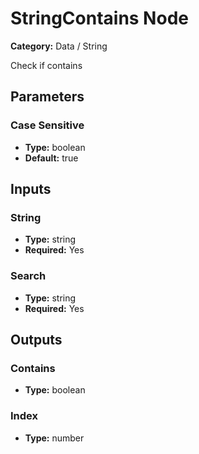 
# StringContains Node

**Category:** Data / String

Check if contains

## Parameters


### Case Sensitive
- **Type:** boolean
- **Default:** true





## Inputs


### String
- **Type:** string
- **Required:** Yes



### Search
- **Type:** string
- **Required:** Yes



## Outputs


### Contains
- **Type:** boolean



### Index
- **Type:** number




